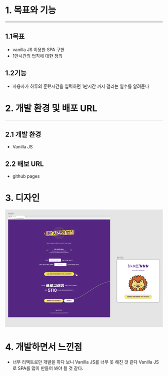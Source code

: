 # 1. 목표와 기능
-----------------------
## 1.1목표
- vanilla JS 이용한 SPA 구현
- 1만시간의 법칙에 대한 정의

## 1.2기능
- 사용자가 하루의 훈련시간을 입력하면 1만시간 까지 걸리는 일수를 알려준다

# 2. 개발 환경 및 배포 URL
------------------------
## 2.1 개발 환경
- Vanilla JS

## 2.2 배보 URL
- github pages

# 3. 디자인
![figma](./figma.png)

# 4. 개발하면서 느낀점
- 너무 리액트로만 개발을 하다 보니 Vanilla JS를 너무 못 해진 것 같다 Vanilla JS로 SPA를 많이 만들어 봐야 될 것 같다.